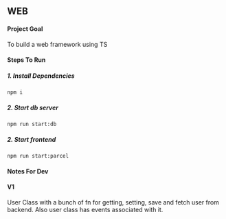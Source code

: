 ## WEB

#### Project Goal

To build a web framework using TS

#### Steps To Run

##### 1. Install Dependencies

`npm i
`

##### 2. Start db server

`npm run start:db
`

##### 2. Start frontend

`npm run start:parcel
`

#### Notes For Dev

#### V1

User Class with a bunch of fn for getting, setting, save and fetch user from backend. Also user class has events associated with it.
